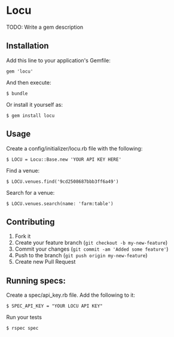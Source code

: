 # Locu

TODO: Write a gem description

## Installation

Add this line to your application's Gemfile:

    gem 'locu'

And then execute:

    $ bundle

Or install it yourself as:

    $ gem install locu

## Usage
Create a config/initializer/locu.rb file with the following:
    
    $ LOCU = Locu::Base.new 'YOUR API KEY HERE'

Find a venue:
    
    $ LOCU.venues.find('9cd2508687bbb3ff6a49')

Search for a venue:
    
    $ LOCU.venues.search(name: 'farm:table')

## Contributing

1. Fork it
2. Create your feature branch (`git checkout -b my-new-feature`)
3. Commit your changes (`git commit -am 'Added some feature'`)
4. Push to the branch (`git push origin my-new-feature`)
5. Create new Pull Request

## Running specs:
Create a spec/api_key.rb file.  Add the following to it:
    
    $ SPEC_API_KEY = "YOUR LOCU API KEY"

Run your tests
    
    $ rspec spec
